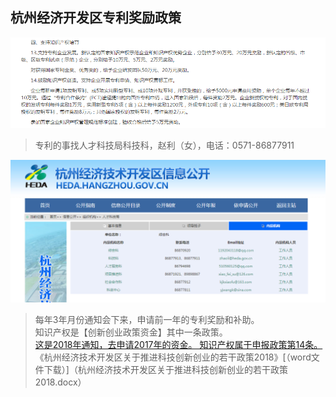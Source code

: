 ## 杭州经济开发区专利奖励政策

![png](5F2654EB-ED82-470b-B412-5B0F56C44CE5.png)

> 专利的事找人才科技局科技科，赵利（女），电话：0571-86877911

![png](3624E1AD-B9E7-4568-A285-079479D94E3C.png)

> 每年3年月份通知会下来，申请前一年的专利奖励和补助。<br/>
> 知识产权是【创新创业政策资金】其中一条政策。<br/>
> [这是2018年通知，去申请2017年的资金。 知识产权属于申报政策第14条。](http://heda.hangzhou.gov.cn/art/2018/3/14/art_1385951_16064436.html)<br/>
> 《杭州经济技术开发区关于推进科技创新创业的若干政策2018》[（word文件下载）]（杭州经济技术开发区关于推进科技创新创业的若干政策2018.docx）
